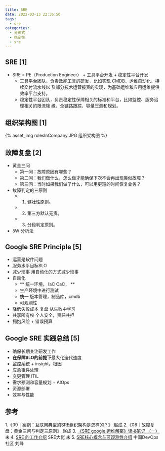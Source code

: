 ```yaml
---
title: SRE
date: 2022-03-13 22:36:50
tags: 
  - sre
categories:
  - 分布式
  - 稳定性
  - sre
---
```


<p></p>
<!-- more -->

## SRE [1]
+ SRE = PE（Production Engineer） + 工具平台开发 + 稳定性平台开发
  + 工具平台团队，负责效能工具的研发，比如实现 CMDB、运维自动化、持续交付流水线以
  及部分技术运营报表的实现，为基础运维和应用运维提供效率平台支持。
  + 稳定性平台团队，负责稳定性保障相关的标准和平台，比如监控、服务治理相关的限流降
  级、全链路跟踪、容量压测和规划。

## 组织架构图 [1]
{% asset_img rolesInCompany.JPG 组织架构图 %} 

## 故障复盘 [2]
  + 黄金三问
    - 第一问：故障原因有哪些？
    - 第二问：我们做什么，怎么做才能确保下次不会再出现类似故障？
    - 第三问：当时如果我们做了什么，可以用更短的时间恢复业务？
  + 故障判定的三原则
    + 1. 健壮性原则。
    + 2. 第三方默认无责。  
    + 3. 分段判定原则。
  + 5W 分析法

## Google SRE Principle [5]
+ 运营是软件问题 
+ 服务水平目标SLO
+ 减少琐事
  用自动化的方式减少琐事
+ 自动化 
  + ** 统一环境， IaC CaC，  **
  + 生产环境中进行测试
  + **统一** 版本管理，制品库，cmdb
  + 可观测性
+ 降低失败成本
  复盘  从失败中学习
+ 共享所有权 
  个人安全，责任共担
+ 拥抱风险 + 
  错误预算

## Google SRE 实践总结 [5]
+ 确保长期关注研发工作 
+ **在保障SLO的前提下**最大化迭代速度 
+ 监控系统 +
  insight，根因
+ 应急事件处理 
+ 变更管理 
  ITIL
+ 需求预测和容量规划 +
  AIOps
+ 资源部署 
+ 效率与性能

## 参考
1.《09｜案例：互联网典型的SRE组织架构是怎样的？》  赵成
2.《08｜故障复盘：黄金三问与判定三原则》  赵成
3. [《SRE google 运维解密》读书笔记 （一）](https://cloud.tencent.com/developer/article/2010397) 未
4. [SRE 的工作介绍](https://www.kawabangga.com/posts/4481)   SRE大佬  未 
5. [SRE核心概念与可观测性介绍](https://www.bilibili.com/video/BV1i84y147Xe/)   中国DevOps社区 刘峰

